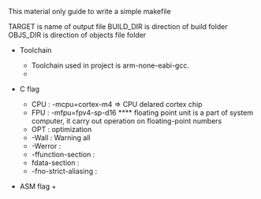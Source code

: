 This material only guide to write a simple makefile

TARGET is name of output file 
BUILD_DIR is direction of build folder
OBJS_DIR is direction of objects file folder

- Toolchain
    + Toolchain used in project is arm-none-eabi-gcc.
    + 

- C flag
    + CPU : -mcpu=cortex-m4 => CPU delared cortex chip
    + FPU : -mfpu=fpv4-sp-d16
        **** floating point unit is a part of system computer, it carry out operation on floating-point numbers
    + OPT : optimization 
    + -Wall : Warning all
    + -Werror :  
    + -ffunction-section : 
    + fdata-section :
    + -fno-strict-aliasing : 

- ASM flag 
    + 